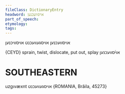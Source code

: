 ```yaml
---
fileClass: DictionaryEntry
headword: אויסוועכנען
part_of_speech: 
etymology: 
tags: 
---
```

אויסוועכנען
אויסגעוועכנט
אויסוויכנען

{CEYD}
sprain, twist, dislocate, put out, splay אוי֜סוועכנען

SOUTHEASTERN
==============

uzgɩvæxnt אויסגעוועכנט {ROMANIA, Brăila, 45273}

